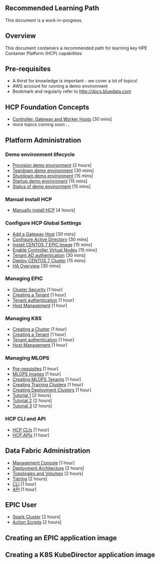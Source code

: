 Recommended Learning Path
---
This document is a work-in-progress.

## Overview

This document containers a recommended path for learning key HPE Container Platform (HCP) capabilities

## Pre-requisites

- A thirst for knowledge is important - we cover a lot of topics!
- AWS account for running a demo environment
- Bookmark and regularly refer to http://docs.bluedata.com

## HCP Foundation Concepts

- [Controller, Gateway and Worker Hosts](./HCP_Foundation_Concepts/controller_gateway_and_worker_hosts.md) [30 mins]
- more topics coming soon ...

## Platform Administration

### Demo environment lifecycle

- [Provision demo environment](./HCP_Administration/provision_demo_environment.md) [2 hours]
- [Teardown demo environment](./HCP_Administration/teardown_demo_environment.md) [30 mins]
- [Shutdown demo environment](./HCP_Administration/shutdown_demo_environment.md) [15 mins]
- [Startup demo environment](./HCP_Administration/startup_demo_environment.md) [15 mins]
- [Status of demo environment](./HCP_Administration/status_demo_environment.md) [15 mins]

### Manual install HCP

- [Manually install HCP](./HCP_Administration/manually_install_demo_environment.md) [4 hours]

### Configure HCP Global Settings

- [Add a Gateway Host](./HCP_Administration/add_a_gateway_host.md) [30 mins]
- [Configure Active Directory](./HCP_Administration/configure_active_directory.md) [30 mins]
- [Install CENTOS 7 EPIC Image](./HCP_Administration/install_centos_7_image.md) [15 mins]
- [Enable Controller Virtual Nodes](./HCP_Administration/enabled_controller_virtual_nodes.md) [15 mins]
- [Tenant AD authentication](./HCP_Administration/tenant_ad_authentication.md) [30 mins]
- [Deploy CENTOS 7 Cluster](./HCP_Administration/deploy_centos_7_cluster.md) [15 mins]
- [HA Overview](./HCP_Administration/ha_overview.md) [30 mins]

### Managing EPIC

- [Cluster Security](./HCP_Administration/cluster_security.md) [1 hour]
- [Creating a Tenant](./HCP_Administration/creating_a_tenant.md) [1 hour]
- [Tenant authentication](./HCP_Administration/tenant_authentication.md) [1 hour]
- [Host Management](./HCP_Administration/host_management.md) [1 hour]

### Managing K8S

- [Creating a Cluster](./HCP_Administration/creating_a_k8s_cluster.md) [1 hour]
- [Creating a Tenant](./HCP_Administration/creating_a_k8s_tenant.md) [1 hour]
- [Tenant authentication](./HCP_Administration/tenant_authentication.md) [1 hour]
- [Host Management](./HCP_Administration/k8s_host_management.md) [1 hour]

### Managing MLOPS

- [Pre-requisites](./Managing_MLOPS/prerequisites.md) [1 hour]
- [MLOPS Images](./Managing_MLOPS/images.md) [1 hour]
- [Creating MLOPS Tenants](./Managing_MLOPS/creating_tenants.md) [1 hour]
- [Creating Training Clusters](./Managing_MLOPS/creating_training_clusters.md) [1 hour]
- [Creating Deployment Clusters](./Managing_MLOPS/creating_deployment_clusters.md) [1 hour]
- [Tutorial 1](./Managing_MLOPS/tutorial_1.md) [2 hours]
- [Tutorial 2](./Managing_MLOPS/tutorial_2.md) [2 hours]
- [Tutorial 3](./Managing_MLOPS/tutorial_3.md) [2 hours]

### HCP CLI and API

- [HCP CLIs](./HCP_Administration/hcp_cli.md) [1 hour]
- [HCP APIs](./HCP_Administration/hcp_api.md) [1 hour]

## Data Fabric Administration

- [Management Console](./Data_Fabric_Administration/management_console.md) [1 hour]
- [Deployment Architecture](./Data_Fabric_Administration/deployment_architecture.md) [2 hours]
- [Topologies and Volumes](./Data_Fabric_Administration/topologies_and_volumes.md) [2 hours]
- [Tiering](./Data_Fabric_Administration/tiering.md) [2 hours]
- [CLI](./Data_Fabric_Administration/cli.md) [1 hour]
- [API](./Data_Fabric_Administration/cli.md) [1 hour]

## EPIC User

- [Spark Cluster](./EPIC_User/spark_cluster.md) [2 hours]
- [Action Scripts](./EPIC_User/action_scripts.md) [2 hours]

## Creating an EPIC application image

## Creating a K8S KubeDirector application image
